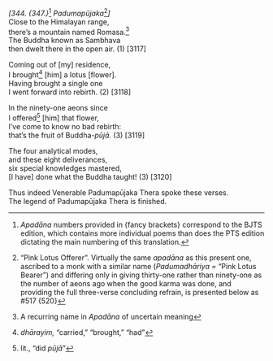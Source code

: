 *\[344. {347.}*[^1] *Padumapūjaka*[^2]*\]*  
Close to the Himalayan range,  
there’s a mountain named Romasa.[^3]  
The Buddha known as Sambhava  
then dwelt there in the open air. (1) \[3117\]

Coming out of \[my\] residence,  
I brought[^4] \[him\] a lotus \[flower\].  
Having brought a single one  
I went forward into rebirth. (2) \[3118\]

In the ninety-one aeons since  
I offered[^5] \[him\] that flower,  
I’ve come to know no bad rebirth:  
that’s the fruit of Buddha-*pūjā.* (3) \[3119\]

The four analytical modes,  
and these eight deliverances,  
six special knowledges mastered,  
\[I have\] done what the Buddha taught! (3) \[3120\]

Thus indeed Venerable Padumapūjaka Thera spoke these verses.  
The legend of Padumapūjaka Thera is finished.

[^1]: *Apadāna* numbers provided in {fancy brackets} correspond to the
    BJTS edition, which contains more individual poems than does the PTS
    edition dictating the main numbering of this translation.

[^2]: “Pink Lotus Offerer”. Virtually the same *apadāna* as this present
    one, ascribed to a monk with a similar name (*Padumadhāriya* *=*
    “Pink Lotus Bearer”) and differing only in giving thirty-one rather
    than ninety-one as the number of aeons ago when the good karma was
    done, and providing the full three-verse concluding refrain, is
    presented below as \#517 {520}

[^3]: A recurring name in *Apadāna* of uncertain meaning

[^4]: *dhārayim,* “carried,” “brought,” “had”

[^5]: lit., “did *pūjā*”
